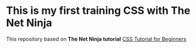 
# This is my first training CSS with The Net Ninja 


This repository based on **The Net Ninja tutorial** [CSS Tutorial for Beginners](https://www.youtube.com/watch?v=B7dIKj47N5A&list=PL4cUxeGkcC9gQeDH6xYhmO-db2mhoTSrT&index=52)
